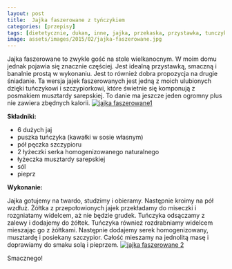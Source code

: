 ```yaml
---
layout: post
title:  Jajka faszerowane z tyńczykiem
categories: [przepisy]
tags: [dietetycznie, dukan, inne, jajka, przekaska, przystawka, tunczyk]
image: assets/images/2015/02/jajka-faszerowane.jpg
---
```

Jajka faszerowane to zwykle gość na stole wielkanocnym. W moim domu jednak pojawia się znacznie częściej. Jest idealną przystawką, smaczną i banalnie prostą w wykonaniu. Jest to również dobra propozycja na drugie śniadanie. Ta wersja jajek faszerowanych jest jedną z moich ulubionych dzięki tuńczykowi i szczypiorkowi, które świetnie się komponują z posmakiem musztardy sarepskiej. To danie ma jeszcze jeden ogromny plus nie zawiera zbędnych kalorii.
[![jajka faszerowane1](http://kobieta-ze-smakiem.pl/wp-content/uploads/2015/02/jajka-faszerowane1-300x222.jpg)](http://kobieta-ze-smakiem.pl/wp-content/uploads/2015/02/jajka-faszerowane1.jpg)



**Składniki:**


* 6 dużych jaj
* puszka tuńczyka (kawałki w sosie własnym)
* pół pęczka szczypioru
* 2 łyżeczki serka homogenizowanego naturalnego
* łyżeczka musztardy sarepskiej
* sól
* pieprz


**Wykonanie:**

Jajka gotujemy na twardo, studzimy i obieramy. Następnie kroimy na pół wzdłuż. Żółtka z przepołowionych jajek przekładamy do miseczki i rozgniatamy widelcem, aż nie będzie grudek. Tuńczyka odsączamy z zalewy i dodajemy do żółtek. Tuńczyka również rozdrabniamy widelcem mieszając go z żółtkami. Następnie dodajemy serek homogenizowany, musztardę i posiekany szczypior. Całość mieszamy na jednolitą masę i doprawiamy do smaku solą i pieprzem.
[![jajka faszerowane 2](http://kobieta-ze-smakiem.pl/wp-content/uploads/2015/02/jajka-faszerowane-2-300x222.jpg)](http://kobieta-ze-smakiem.pl/wp-content/uploads/2015/02/jajka-faszerowane-2.jpg)


Smacznego!


 

 
    
